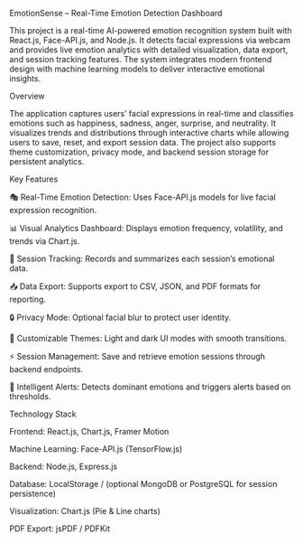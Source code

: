 EmotionSense – Real-Time Emotion Detection Dashboard

This project is a real-time AI-powered emotion recognition system built with React.js, Face-API.js, and Node.js. It detects facial expressions via webcam and provides live emotion analytics with detailed visualization, data export, and session tracking features. The system integrates modern frontend design with machine learning models to deliver interactive emotional insights.

Overview

The application captures users’ facial expressions in real-time and classifies emotions such as happiness, sadness, anger, surprise, and neutrality. It visualizes trends and distributions through interactive charts while allowing users to save, reset, and export session data. The project also supports theme customization, privacy mode, and backend session storage for persistent analytics.

Key Features

🎭 Real-Time Emotion Detection: Uses Face-API.js models for live facial expression recognition.

📊 Visual Analytics Dashboard: Displays emotion frequency, volatility, and trends via Chart.js.

💾 Session Tracking: Records and summarizes each session’s emotional data.

📥 Data Export: Supports export to CSV, JSON, and PDF formats for reporting.

🔒 Privacy Mode: Optional facial blur to protect user identity.

🎨 Customizable Themes: Light and dark UI modes with smooth transitions.

⚡ Session Management: Save and retrieve emotion sessions through backend endpoints.

🧠 Intelligent Alerts: Detects dominant emotions and triggers alerts based on thresholds.

Technology Stack

Frontend: React.js, Chart.js, Framer Motion

Machine Learning: Face-API.js (TensorFlow.js)

Backend: Node.js, Express.js

Database: LocalStorage / (optional MongoDB or PostgreSQL for session persistence)

Visualization: Chart.js (Pie & Line charts)

PDF Export: jsPDF / PDFKit
